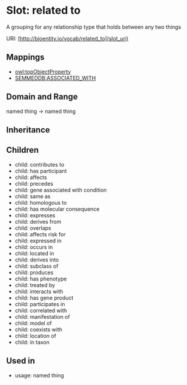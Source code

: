 # Slot: related to


A grouping for any relationship type that holds between any two things

URI: [http://bioentity.io/vocab/related_to](slot_uri)
## Mappings

 * [owl:topObjectProperty](http://purl.obolibrary.org/obo/owl_topObjectProperty)
 * [SEMMEDDB:ASSOCIATED_WITH](http://purl.obolibrary.org/obo/SEMMEDDB_ASSOCIATED_WITH)
## Domain and Range

named thing -> named thing
## Inheritance

## Children

 *  child: contributes to
 *  child: has participant
 *  child: affects
 *  child: precedes
 *  child: gene associated with condition
 *  child: same as
 *  child: homologous to
 *  child: has molecular consequence
 *  child: expresses
 *  child: derives from
 *  child: overlaps
 *  child: affects risk for
 *  child: expressed in
 *  child: occurs in
 *  child: located in
 *  child: derives into
 *  child: subclass of
 *  child: produces
 *  child: has phenotype
 *  child: treated by
 *  child: interacts with
 *  child: has gene product
 *  child: participates in
 *  child: correlated with
 *  child: manifestation of
 *  child: model of
 *  child: coexists with
 *  child: location of
 *  child: in taxon
## Used in

 *  usage: named thing
